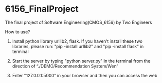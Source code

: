# 6156_FinalProject
The final project of Software Engineering(CMOS_6156) by Two Engineers

How to use?
1. Install python library urllib2, flask. If you haven't install these two libraries, please run:
  "pip -install urllib2"  and "pip -install flask" in terminal
  
2. Start the server by typing "python server.py" in the terminal from the direction of “./DEMO/Recommendation System/Wen”

3. Enter "127.0.0.1:5000" in your browser and then you can access the web
